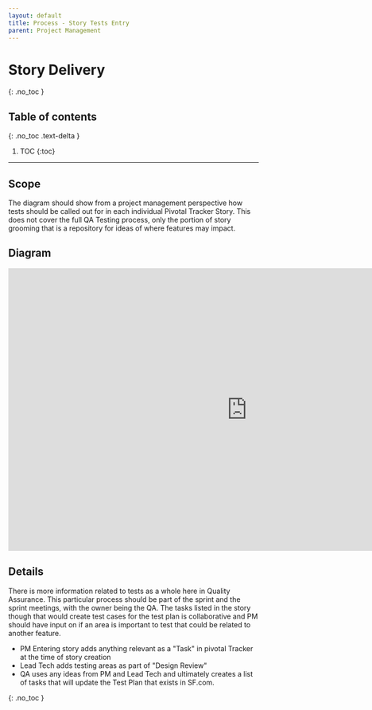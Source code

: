 ```yaml
---
layout: default
title: Process - Story Tests Entry
parent: Project Management
---
```


# Story Delivery
{: .no_toc }

## Table of contents
{: .no_toc .text-delta }

1. TOC
{:toc}

---

## Scope

The diagram should show from a project management perspective how tests should be called out for in each individual Pivotal Tracker Story.  This does not cover the full QA Testing process, only the portion of story grooming that is a repository for ideas of where features may impact.

## Diagram

<iframe src="https://docs.google.com/presentation/d/e/2PACX-1vRN-ZW1Ts01KoIqwSRsRpIXOuqu59ivJYfCj87eBvo0ypUUBwiCFQUsnXTvY-lPIvJKowohM3auUA68/embed?start=false&loop=false&delayms=3000" frameborder="0" width="960" height="569" allowfullscreen="true" mozallowfullscreen="true" webkitallowfullscreen="true"></iframe>

## Details

There is more information related to tests as a whole here in Quality Assurance.  This particular process should be part of the sprint and the sprint meetings,  with the owner being the QA.   The tasks listed in the story though that would create test cases for the test plan is collaborative and PM should have input on if an area is important to test that could be related to another feature. 

- PM Entering story adds anything relevant as a "Task" in pivotal Tracker at the time of story creation
- Lead Tech adds testing areas as part of "Design Review"
- QA uses any ideas from PM and Lead Tech and ultimately creates a list of tasks that will update the Test Plan that exists in SF.com.

{: .no_toc }

